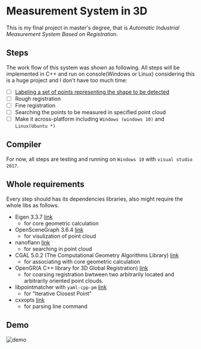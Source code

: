 # Measurement System in 3D

This is my final project in master's degree,  that is *Automatic Industrial Measurement System Based on Registration*.

## Steps

The work flow of this system was shown as following. All steps will be implemented in C++ and run on console(Windows or Linux) considering this is a huge project and I don't have too much time:

- [ ] [Labeling a set of points representing the shape to be detected](./labeling_points)
- [ ] Rough registration
- [ ] Fine registration
- [ ] Searching the points to be measured in specified point cloud
- [ ] Make it across-platform including `Windows (windows 10)` and `Linux(Ubuntu *)`

## Compiler

For now, all steps are testing and running on `Windows 10` with `visual studio 2017`.

## Whole requirements

Every step should has its dependencies libraries, also might require the whole libs as follows.

- Eigen 3.3.7 [link](http://eigen.tuxfamily.org/index.php?title=Main_Page)
  - for core geometric calculation
- OpenSceneGraph 3.6.4 [link](http://www.openscenegraph.org/)
  - for visulization of point cloud
- nanoflann [link](https://github.com/jlblancoc/nanoflann)
  - for searching in point cloud
- CGAL 5.0.2 (The Computational Geometry Algorithms Library) [link](https://www.cgal.org/)
  - for associating with core geometric calculation
- OpenGR(A C++ library for 3D Global Registration) [link](https://github.com/STORM-IRIT/OpenGR)
  - for coarsing registration bwtween two arbitrarily located and arbitrarily oriented point clouds.
- libpointmatcher with `yaml-cpp-pm` [link](https://github.com/ethz-asl/libpointmatcher) 
  - for "Iterative Closest Point"
- cxxopts [link](https://github.com/jarro2783/cxxopts)
  - for parsing line command

## Demo

![demo](./demo/demo.gif)